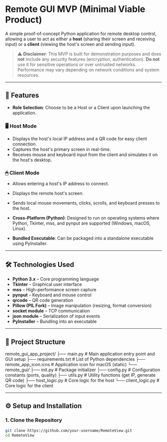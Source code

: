 # Remote GUI MVP (Minimal Viable Product)

A simple proof-of-concept Python application for remote desktop control, allowing a user to act as either a **host** (sharing their screen and receiving input) or a **client** (viewing the host's screen and sending input).

> ⚠️ **Disclaimer**: This MVP is built for demonstration purposes and does **not** include any security features (encryption, authentication). **Do not** use it for sensitive operations or over untrusted networks. Performance may vary depending on network conditions and system resources.

---

## 🚀 Features

- **Role Selection**: Choose to be a Host or a Client upon launching the application.

### 🖥 Host Mode

- Displays the host's local IP address and a QR code for easy client connection.
- Captures the host's primary screen in real-time.
- Receives mouse and keyboard input from the client and simulates it on the host's desktop.

### 🖱 Client Mode

- Allows entering a host's IP address to connect.
- Displays the remote host's screen.
- Sends local mouse movements, clicks, scrolls, and keyboard presses to the host.

- **Cross-Platform (Python)**: Designed to run on operating systems where Python, Tkinter, mss, and pynput are supported (Windows, macOS, Linux).
- **Bundled Executable**: Can be packaged into a standalone executable using PyInstaller.

---

## 🛠 Technologies Used

- **Python 3.x** – Core programming language
- **Tkinter** – Graphical user interface
- **mss** – High-performance screen capture
- **pynput** – Keyboard and mouse control
- **qrcode** – QR code generation
- **Pillow (PIL Fork)** – Image manipulation (resizing, format conversion)
- **socket module** – TCP communication
- **json module** – Serialization of input events
- **PyInstaller** – Bundling into an executable

---

## 📁 Project Structure

remote_gui_app_project/
├── main.py # Main application entry point and GUI setup
├── requirements.txt # List of Python dependencies
├── remote_app_icon.icns # Application icon for macOS (static)
└── remote_gui/
  ├── init.py # Package initializer
  ├── config.py # Configuration constants (ports, quality)
  ├── utils.py # Utility functions (get IP, generate QR code)
  ├── host_logic.py # Core logic for the host
  └── client_logic.py # Core logic for the client



---

## ⚙️ Setup and Installation

### 1. Clone the Repository

```bash
git clone https://github.com/your-username/RemoteView.git
cd RemoteView

